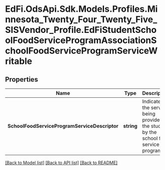 # EdFi.OdsApi.Sdk.Models.Profiles.Minnesota_Twenty_Four_Twenty_Five_SISVendor_Profile.EdFiStudentSchoolFoodServiceProgramAssociationSchoolFoodServiceProgramServiceWritable

## Properties

Name | Type | Description | Notes
------------ | ------------- | ------------- | -------------
**SchoolFoodServiceProgramServiceDescriptor** | **string** | Indicates the service being provided to the student by the school food service program. | 

[[Back to Model list]](../README.md#documentation-for-models) [[Back to API list]](../README.md#documentation-for-api-endpoints) [[Back to README]](../README.md)

